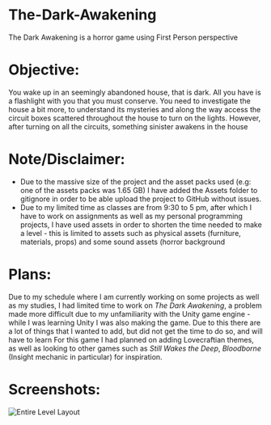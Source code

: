 # The-Dark-Awakening
The Dark Awakening is a horror game using First Person perspective

# Objective:
You wake up in an seemingly abandoned house, that is dark. All you have is a flashlight with you that you must conserve. You need to investigate the house a bit more, to understand its mysteries and along the way access the circuit boxes scattered throughout the house to turn on the lights.
However, after turning on all the circuits, something sinister awakens in the house

# Note/Disclaimer:
* Due to the massive size of the project and the asset packs used (e.g: one of the assets packs was 1.65 GB) I have added the Assets folder to gitignore in order to be able upload the project to GitHub without issues.
* Due to my limited time as classes are from 9:30 to 5 pm, after which I have to work on assignments as well as my personal programming projects, I have used assets in order to shorten the time needed to make a level - this is limited to assets such as physical assets (furniture, materials, props) and some sound assets (horror background

# Plans:
Due to my schedule where I am currently working on some projects as well as my studies, I had limited time to work on *The Dark Awakening*, a problem made more difficult due to my unfamiliarity with the Unity game engine - while I was learning Unity I was also making the game. Due to this there are a lot of things that I wanted to add, but did not get the time to do so, and will have to learn
For this game I had planned on adding Lovecraftian themes, as well as looking to other games such as *Still Wakes the Deep*, *Bloodborne* (Insight mechanic in particular) for inspiration.

# Screenshots:
![Entire Level Layout](https://raw.githubusercontent.com/ShameenShetty/The-Dark-Awakening/refs/heads/main/Other_Stuff/Screenshot%202025-03-31%20at%207.08.45%E2%80%AFPM.png)

